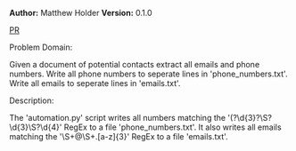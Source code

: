 **Author:** Matthew Holder
**Version:** 0.1.0

[PR](https://github.com/holdermatthew5/automation/pull/1#issue-571589666)

Problem Domain:

Given a document of potential contacts extract all emails and phone numbers.
Write all phone numbers to seperate lines in 'phone_numbers.txt'.
Write all emails to seperate lines in 'emails.txt'.

Description:

The 'automation.py' script writes all numbers matching the '\(?\d{3}?\S?\d{3}\S?\d{4}' RegEx to a file 'phone_numbers.txt'.
It also writes all emails matching the '\S+@\S+.[a-z]{3}' RegEx to a file 'emails.txt'.